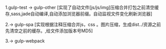 
1.gulp-test
-> gulp-other [实现了自动文件[js/js/img]压缩合并打包之前清空缓存,sass,jade自动编译,自动添加浏览器前缀。自动监视文件变化刷新浏览器]

2.-> gulp-spa [实现根据注释压缩合并js，css 。图片压缩，生成dist../资源之前先清空之前的缓存。,给文件添加版本号MD5]
  

3.-> gulp-webpack

